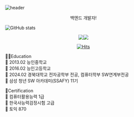 ![header](https://capsule-render.vercel.app/api?type=venom&color=0:fbc2eb,100:a6c1ee&text=CHA%20SANG%20GON&fontColor=CC99FF&animation=blinking)

<div align="center"> 
 
백엔드 개발자!
</div>

![GitHub stats](https://github-readme-stats.vercel.app/api?username=CHASANGGON&show_icons=true&show&&theme=ambient_gradient)

<div align="center"> 

<img src ="http://mazassumnida.wtf/api/generate_badge?boj=yg9618"/><img src="http://mazandi.herokuapp.com/api?handle=yg9618&theme=dark"/>

[![Hits](https://hits.seeyoufarm.com/api/count/incr/badge.svg?url=https%3A%2F%2Fgithub.com%2FCHASANGGON&count_bg=%236BF8FF&title_bg=%23FFBAEF&icon=google.svg&icon_color=%23E7E7E7&title=Thank+U%21&edge_flat=false)](https://hits.seeyoufarm.com)
</div>

👨‍🎓Education  
🔸 2013.02 능인중학교  
🔸 2016.02 능인고등학교  
🔸   2024.02 경북대학교 전자공학부 전공, 컴퓨터학부 SW연계부전공  
🔸 삼성 청년 SW 아카데미(SSAFY) 11기

📄Certification  
🔹 컴퓨터활용능력 1급  
🔹 한국사능력검정시험 고급  
🔹 토익 870
